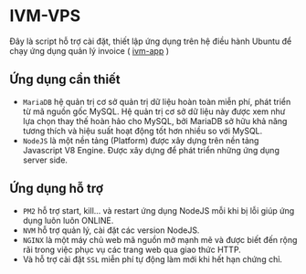 
# IVM-VPS

Đây là script hỗ trợ cài đặt, thiết lập ứng dụng trên hệ điều hành Ubuntu để chạy ứng dụng quản lý invoice ( [ivm-app](https://github.com/sokhatvt/ivm-app) )

## Ứng dụng cần thiết
- `MariaDB` hệ quản trị cơ sở quản trị dữ liệu hoàn toàn miễn phí, phát triển từ mã nguồn gốc MySQL. Hệ quản trị cơ sở dữ liệu này được xem như lựa chọn thay thế hoàn hảo cho MySQL, bởi MariaDB sở hữu khả năng tương thích và hiệu suất hoạt động tốt hơn nhiều so với MySQL.
- `NodeJS` là một nền tảng (Platform) được xây dựng trên nền tảng Javascript V8 Engine. Được xây dựng để phát triển những ứng dụng server side.
## Ứng dụng hỗ trợ
- `PM2` hỗ trợ start, kill... và restart ứng dụng NodeJS mỗi khi bị lỗi giúp ứng dụng luôn luôn ONLINE.
- `NVM` hỗ trợ quản lý, cài đặt các version NodeJS.
- `NGINX` là một máy chủ web mã nguồn mở mạnh mẽ và được biết đến rộng rãi trong việc phục vụ các trang web qua giao thức HTTP.
- Và hỗ trợ cài đặt `SSL` miễn phí tự động làm mới khi hết hạn chứng chỉ.